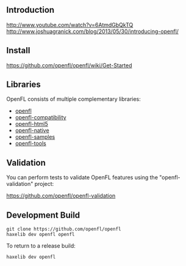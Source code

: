 Introduction
------------

http://www.youtube.com/watch?v=6AtmdGbQkTQ<br>
http://www.joshuagranick.com/blog/2013/05/30/introducing-openfl/


Install
-------

https://github.com/openfl/openfl/wiki/Get-Started


Libraries
------------

OpenFL consists of multiple complementary libraries:

 * [openfl](https://github.com/openfl/openfl)
 * [openfl-compatibility](https://github.com/openfl/openfl-compatibility)
 * [openfl-html5](https://github.com/openfl/openfl-html5)
 * [openfl-native](https://github.com/openfl/openfl-native)
 * [openfl-samples](https://github.com/openfl/openfl-samples)
 * [openfl-tools](https://github.com/openfl/openfl-tools)


Validation
----------

You can perform tests to validate OpenFL features using the "openfl-validation" project:

https://github.com/openfl/openfl-validation


Development Build
-----------------

    git clone https://github.com/openfl/openfl
    haxelib dev openfl openfl

To return to a release build:

    haxelib dev openfl
